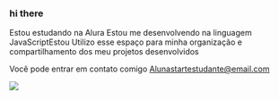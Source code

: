 ### hi there
Estou estudando na Alura
Estou me desenvolvendo na linguagem JavaScriptEstou 
Utilizo esse espaço para minha organização e compartilhamento dos meu projetos desenvolvidos


Você pode entrar em contato comigo 
Alunastartestudante@email.com

![](link)


